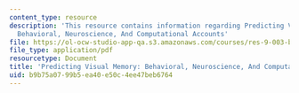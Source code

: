 ```yaml
---
content_type: resource
description: 'This resource contains information regarding Predicting Visual Memory:
  Behavioral, Neuroscience, And Computational Accounts'
file: https://ol-ocw-studio-app-qa.s3.amazonaws.com/courses/res-9-003-brains-minds-and-machines-summer-course-summer-2015/b9b75a0799b5ea40e50c4ee47beb6764_MITRES_9_003SUM15_Lec4-3.pdf
file_type: application/pdf
resourcetype: Document
title: 'Predicting Visual Memory: Behavioral, Neuroscience, And Computational Accounts'
uid: b9b75a07-99b5-ea40-e50c-4ee47beb6764
---
```


